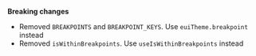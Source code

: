 
**Breaking changes**

- Removed `BREAKPOINTS` and `BREAKPOINT_KEYS`. Use `euiTheme.breakpoint` instead
- Removed `isWithinBreakpoints`. Use `useIsWithinBreakpoints` instead
